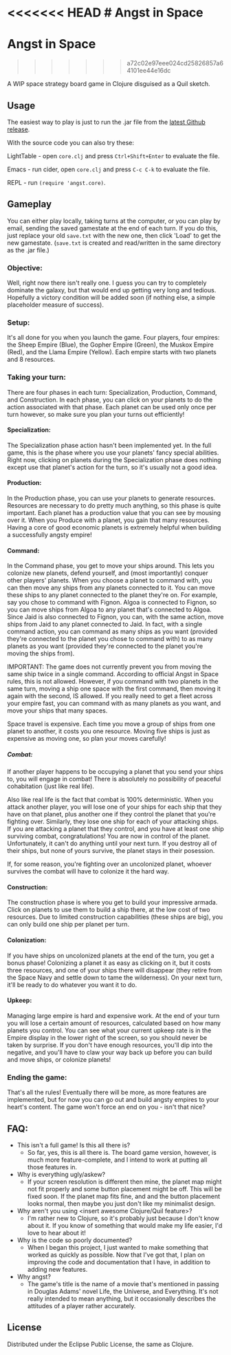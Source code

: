 ﻿<<<<<<< HEAD
﻿# Angst in Space
=======
# Angst in Space
>>>>>>> a72c02e97eee024cd25826857a64101ee44e16dc

A WIP space strategy board game in Clojure disguised as a Quil sketch.

## Usage

The easiest way to play is just to run the .jar file from the [latest Github release](https://github.com/Sheep-Dip/angst-in-space/releases).

With the source code you can also try these:

LightTable - open `core.clj` and press `Ctrl+Shift+Enter` to evaluate the file.

Emacs - run cider, open `core.clj` and press `C-c C-k` to evaluate the file.

REPL - run `(require 'angst.core)`.

## Gameplay

You can either play locally, taking turns at the computer, or you can play by email, sending the saved gamestate at the end of each turn. If you do this, just replace your old `save.txt` with the new one, then click 'Load' to get the new gamestate. (`save.txt` is created and read/written in the same directory as the .jar file.)

### Objective:

Well, right now there isn't really one. I guess you can try to completely dominate the galaxy, but that would end up getting very long and tedious. Hopefully a victory condition will be added soon (if nothing else, a simple placeholder measure of success).

### Setup:

It's all done for you when you launch the game. Four players, four empires: the Sheep Empire (Blue), the Gopher Empire (Green), the Muskox Empire (Red), and the Llama Empire (Yellow). Each empire starts with two planets and 8 resources.

### Taking your turn:

There are four phases in each turn: Specialization, Production, Command, and Construction. In each phase, you can click on your planets to do the action associated with that phase. Each planet can be used only once per turn however, so make sure you plan your turns out efficiently!

#### Specialization:

The Specialization phase action hasn't been implemented yet. In the full game, this is the phase where you use your planets' fancy special abilities. Right now, clicking on planets during the Specialization phase does nothing except use that planet's action for the turn, so it's usually not a good idea.

#### Production:

In the Production phase, you can use your planets to generate resources. Resources are necessary to do pretty much anything, so this phase is quite important. Each planet has a production value that you can see by mousing over it. When you Produce with a planet, you gain that many resources. Having a core of good economic planets is extremely helpful when building a successfully angsty empire!

#### Command:

In the Command phase, you get to move your ships around. This lets you colonize new planets, defend yourself, and (most importantly) conquer other players' planets. When you choose a planet to command with, you can then move any ships from any planets connected to it. You can move these ships to any planet connected to the planet they're on. For example, say you chose to command with Fignon. Algoa is connected to Fignon, so you can move ships from Algoa to any planet that's connected to Algoa. Since Jaid is also connected to Fignon, you can, with the same action, move ships from Jaid to any planet connected to Jaid. In fact, with a single command action, you can command as many ships as you want (provided they're connected to the planet you chose to command with) to as many planets as you want (provided they're connected to the planet you're moving the ships from).

IMPORTANT: The game does not currently prevent you from moving the same ship twice in a single command. According to official Angst in Space rules, this is not allowed. However, if you command with two planets in the same turn, moving a ship one space with the first command, then moving it again with the second, IS allowed. If you really need to get a fleet across your empire fast, you can command with as many planets as you want, and move your ships that many spaces.

Space travel is expensive. Each time you move a group of ships from one planet to another, it costs you one resource. Moving five ships is just as expensive as moving one, so plan your moves carefully!

##### Combat:

If another player happens to be occupying a planet that you send your ships to, you will engage in combat! There is absolutely no possibility of peaceful cohabitation (just like real life).

Also like real life is the fact that combat is 100% deterministic. When you attack another player, you will lose one of your ships for each ship that they have on that planet, plus another one if they control the planet that you're fighting over. Similarly, they lose one ship for each of your attacking ships. If you are attacking a planet that they control, and you have at least one ship surviving combat, congratulations! You are now in control of the planet. Unfortunately, it can't do anything until your next turn. If you destroy all of their ships, but none of yours survive, the planet stays in their posession.

If, for some reason, you're fighting over an uncolonized planet, whoever survives the combat will have to colonize it the hard way.

#### Construction:

The construction phase is where you get to build your impressive armada. Click on planets to use them to build a ship there, at the low cost of two resources. Due to limited construction capabilities (these ships are big), you can only build one ship per planet per turn.

#### Colonization:

If you have ships on uncolonized planets at the end of the turn, you get a bonus phase! Colonizing a planet it as easy as clicking on it, but it costs three resources, and one of your ships there will disappear (they retire from the Space Navy and settle down to tame the wilderness). On your next turn, it'll be ready to do whatever you want it to do.

#### Upkeep:

Managing large empire is hard and expensive work. At the end of your turn you will lose a certain amount of resources, calculated based on how many planets you control. You can see what your current upkeep rate is in the Empire display in the lower right of the screen, so you should never be taken by surprise. If you don't have enough resources, you'll dip into the negative, and you'll have to claw your way back up before you can build and move ships, or colonize planets!

### Ending the game:

That's all the rules! Eventually there will be more, as more features are implemented, but for now you can go out and build angsty empires to your heart's content. The game won't force an end on you - isn't that nice?

## FAQ:

- This isn't a full game! Is this all there is?
  - So far, yes, this is all there is. The board game version, however, is much more feature-complete, and I intend to work at putting all those features in.
- Why is everything ugly/askew?
  - If your screen resolution is different then mine, the planet map might not fit properly and some button placement might be off. This will be fixed soon. If the planet map fits fine, and and the button placement looks normal, then maybe you just don't like my minimalist design.
- Why aren't you using \<insert awesome Clojure/Quil feature>?
  - I'm rather new to Clojure, so it's probably just because I don't know about it. If you know of something that would make my life easier, I'd love to hear about it!
- Why is the code so poorly documented?
  - When I began this project, I just wanted to make something that worked as quickly as possible. Now that I've got that, I plan on improving the code and documentation that I have, in addition to adding new features.
- Why angst?
  - The game's title is the name of a movie that's mentioned in passing in Douglas Adams' novel Life, the Universe, and Everything. It's not really intended to mean anything, but it occasionally describes the attitudes of a player rather accurately.

## License

Distributed under the Eclipse Public License, the same as Clojure.